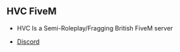## HVC FiveM

- HVC Is a Semi-Roleplay/Fragging British FiveM server

- [Discord](https://discord.gg/ukbr)
